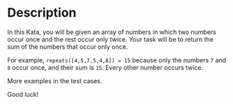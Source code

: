 # Description

In this Kata, you will be given an array of numbers in which two numbers occur once and the rest occur only twice. Your task will be to return the sum of the numbers that occur only once.

For example, `repeats([4,5,7,5,4,8]) = 15` because only the numbers `7` and `8` occur once, and their sum is `15`. Every other number occurs twice.

More examples in the test cases.

Good luck!
